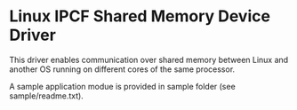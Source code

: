 # Linux IPCF Shared Memory Device Driver

This driver enables communication over shared memory between Linux and another
OS running on different cores of the same processor.

A sample application modue is provided in sample folder (see sample/readme.txt).
